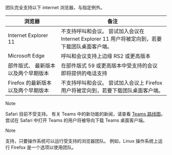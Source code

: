 团队完全支持以下 internet 浏览器，与指定例外。

|浏览器  |备注  |
|---------|---------|
|Internet Explorer 11     |   不支持呼叫和会议。 尝试加入会议在 Internet Explorer 11 用户将被定向到，若要下载团队桌面客户端。      |
|Microsoft Edge    |呼叫和会议支持上边缘 RS2 或更高版本 |
|部件版式、 最新版本以及两个早期版本     | 在部件版式 59 或更高版本中受支持的会议<br>  即将提供的电话支持     |
|Firefox 的最新版本以及两个早期版本     |   不支持呼叫和会议。 尝试加入会议上 Firefox 用户将被定向到，若要下载团队桌面客户端。       |

> [!NOTE]
> Safari 目前不受支持。 有关 Teams 中的新功能的新闻，请查看 [Teams 路线图](https://aka.ms/TeamsRoadmap)。 尝试在 Safari 中打开 Teams 的用户将被导向下载 Teams 桌面客户端。

> [!NOTE]
> 支持，只要操作系统可以运行受支持的浏览器团队。 例如，Linux 操作系统上运行 Firefox 是一个选项以使用团队。
